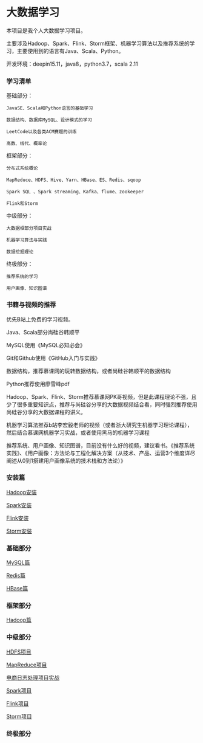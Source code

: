 大数据学习
=====

本项目是我个人大数据学习项目。

主要涉及Hadoop、Spark、Flink、Storm框架、机器学习算法以及推荐系统的学习，主要使用到的语言有Java、Scala、Python。

开发环境：deepin15.11，java8，python3.7，scala 2.11

### 学习清单 

基础部分：

    JavaSE、Scala和Python语言的基础学习

    数据结构、数据库MySQL、设计模式的学习

    LeetCode以及各类ACM赛题的训练

    高数、线代、概率论

框架部分：

    分布式系统概论

    MapReduce、HDFS、Hive、Yarn、HBase、ES、Redis、sqoop

    Spark SQL 、Spark streaming、Kafka、flume、zookeeper

    Flink和Storm

中级部分：

    大数据框部分项目实战

    机器学习算法与实践

    数据挖掘理论

终极部分：

    推荐系统的学习

    用户画像、知识图谱

### 书籍与视频的推荐

优先B站上免费的学习视频。
    
Java、Scala部分尚硅谷韩顺平

MySQL使用《MySQL必知必会》

Git和Github使用《GitHub入门与实践》

数据结构，推荐慕课网的玩转数据结构，或者尚硅谷韩顺平的数据结构

Python推荐使用廖雪峰pdf

Hadoop、Spark、Flink、Storm推荐慕课网PK哥视频，但是此课程理论不强，且少了很多重要知识点，推荐与尚硅谷分享的大数据视频结合看，同时强烈推荐使用尚硅谷分享的大数据课程的讲义。

机器学习算法推荐b站李宏毅老师的视频（或者浙大研究生机器学习理论课程），然后结合慕课网机器学习实战，或者使用黑马的机器学习课程

推荐系统、用户画像、知识图谱，目前没有什么好的视频，建议看书。《推荐系统实践》、《用户画像：方法论与工程化解决方案（从技术、产品、运营3个维度详尽阐述从0到1搭建用户画像系统的技术栈和方法论）》

### 安装篇

[Hadoop安装](https://github.com/Zhang-Yixuan/BigData-Learning/blob/master/Installation/Hadoop%E5%AE%89%E8%A3%85%E7%AF%87.md)

[Spark安装]()

[Flink安装]()

[Storm安装]()

### 基础部分

[MySQL篇](https://github.com/Zhang-Yixuan/BigData-Learning/tree/master/DataBase/MySQL)

[Redis篇](https://github.com/Zhang-Yixuan/BigData-Learning/tree/master/DataBase/Redis)

[HBase篇](https://github.com/Zhang-Yixuan/BigData-Learning/tree/master/DataBase/HBase)

### 框架部分

[Hadoop篇](https://github.com/Zhang-Yixuan/BigData-Learning/tree/master/Hadoop)

### 中级部分

[HDFS项目](https://github.com/Zhang-Yixuan/BigData-Learning/tree/master/Hadoop/codes/HDFS)

[MapReduce项目](https://github.com/Zhang-Yixuan/BigData-Learning/tree/master/Hadoop/codes/MapReduce)

[电商日志处理项目实战](https://github.com/Zhang-Yixuan/BigData-Learning/tree/master/Hadoop/codes/%E7%94%B5%E5%95%86%E9%A1%B9%E7%9B%AE)

[Spark项目]()

[Flink项目]()

[Storm项目]()

### 终极部分

